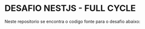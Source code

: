 <h1>DESAFIO NESTJS - FULL CYCLE</h1>

<p>Neste repositorio se encontra o codigo fonte para o desafio abaixo:</p>